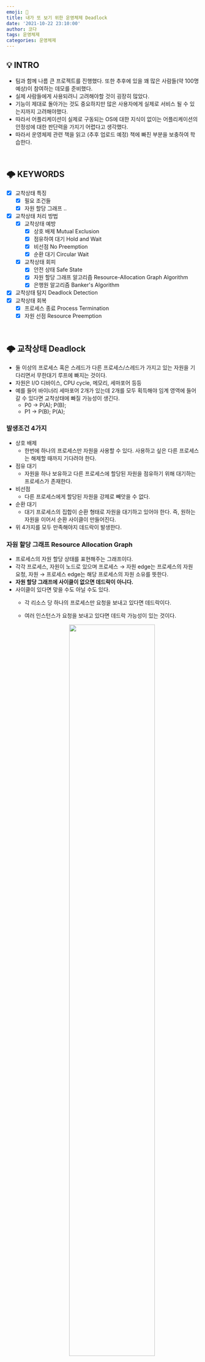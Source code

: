 ```yaml
---
emoji: 🧁
title: 내가 또 보기 위한 운영체제 Deadlock
date: '2021-10-22 23:10:00'
author: 코다
tags: 운영체제 
categories: 운영체제
---
```


## 💡 INTRO
- 팀과 함께 나름 큰 프로젝트를 진행했다. 또한 추후에 있을 꽤 많은 사람들(약 100명 예상)이 참여하는 데모를 준비했다. 
- 실제 사람들에게 사용되려니 고려해야할 것이 굉장히 많았다. 
- 기능이 제대로 돌아가는 것도 중요하지만 많은 사용자에게 실제로 서비스 될 수 있는지까지 고려해야했다. 
- 따라서 어플리케이션이 실제로 구동되는 OS에 대한 지식이 없이는 어플리케이션의 안정성에 대한 판단력을 가지기 어렵다고 생각했다. 
- 따라서 운영체제 관련 책을 읽고 (추후 업로드 예정) 책에 빠진 부분을 보충하여 학습한다. 

<br>

## 🌩 KEYWORDS

- [x]  교착상태 특징
    - [x]  필요 조건들
    - [x]  자원 할당 그래프 ..
- [x]  교착상태 처리 방법
    - [x]  교착상태 예방
        - [x]  상호 배제 Mutual Exclusion
        - [x]  점유하여 대기 Hold and Wait
        - [x]  비선점 No Preemption
        - [x]  순환 대기 Circular Wait
    - [x]  교착상태 회피
        - [x]  안전 상태 Safe State
        - [x]  자원 할당 그래프 알고리즘 Resource-Allocation Graph Algorithm
        - [x]  은행원 알고리즘 Banker's Algorithm
- [x]  교착상태 탐지 Deadlock Detection
- [x]  교착상태 회복
    - [x]  프로세스 종료 Process Termination
    - [x]  자원 선점 Resource Preemption

<br>

## 🌩 교착상태 Deadlock

- 둘 이상의 프로세스 혹은 스레드가 다른 프로세스/스레드가 가지고 있는 자원을 기다리면서 무한대기 루프에 빠지는 것이다.
- 자원은 I/O 디바이스, CPU cycle, 메모리, 세마포어 등등
- 예를 들어 바이너리 세마포어 2개가 있는데 2개를 모두 획득해야 임계 영역에 들어갈 수 있다면 교착상태에 빠질 가능성이 생긴다.
    - P0 → P(A); P(B);
    - P1 → P(B); P(A);

### 발생조건 4가지

- 상호 배제
    - 한번에 하나의 프로세스만 자원을 사용할 수 있다. 사용하고 싶은 다른 프로세스는 해제할 때까지 기다려야 한다.
- 점유 대기
    - 자원을 하나 보유하고 다른 프로세스에 할당된 자원을 점유하기 위해 대기하는 프로세스가 존재한다.
- 비선점
    - 다른 프로세스에게 할당된 자원을 강제로 빼앗을 수 없다.
- 순환 대기
    - 대기 프로세스의 집합이 순환 형태로 자원을 대기하고 있어야 한다. 즉, 원하는 자원을 이어서 순환 사이클이 만들어진다.
- 위 4가지를 모두 만족해야지 데드락이 발생한다.

### 자원 할당 그래프 Resource Allocation Graph

- 프로세스의 자원 할당 상태를 표현해주는 그래프이다.
- 각각 프로세스, 자원이 노드로 있으며 프로세스 → 자원 edge는 프로세스의 자원 요청, 자원 → 프로세스 edge는 해당 프로세스의 자원 소유를 뜻한다.
- **자원 할당 그래프에 사이클이 없으면 데드락이 아니다.**
- 사이클이 있다면 맞을 수도 아닐 수도 있다.
    - 각 리소스 당 하나의 프로세스만 요청을 보내고 있다면 데드락이다.
    - 여러 인스턴스가 요청을 보내고 있다면 데드락 가능성이 있는 것이다.
        
        <p align="center"><img width="70%" src="https://user-images.githubusercontent.com/63405904/139089988-7833eebb-8fc4-4571-8ed8-4bbe254e85cc.png"></p>
        
    - 왼쪽은 데드락, 오른쪽은 데드락이 아니다.

<br>


## 🌩 교착상태 처리 방법

- 교착상태 예방
    - 자원 할당을 하면서 데드락 발생조건 4가지 중 하나가 일어나지 않도록 하는 것이다.
    - 자원이 소모되고, 성능이 낮아지며, 기아 현상을 겪을 수 있다.
- 교착상태 회피
    - 자원 요청의 부가적인 정보를 통해 데드락 가능성이 없는 경우에만 자원을 할당한다.
    - 보수적으로 자원을 할당하여 시스템에 비효율적이다.
- 교착상태 탐지
    - 데드락 발생을 허용하고 탐지가 된다면 데드락을 회복시키는 방법이다.
    - 탐지하는데 오버헤드가 존재한다.
- 교착상태 무시
    - 데드락을 시스템이 책임지지 않는다.
    - 자주 발생하는 상황이 아니므로 대부분은 os는 데드락 무시를 채택한다.


### 교착상태 예방

- 상호 배제
    - 여러 프로세스가 자원을 공유할 수 있다면 데드락이 발생하지 않지만 공유할 수 없는 상황이므로 이 조건을 배제하기는 어렵다.
- 점유하여 대기 Hold and Wait
    - 프로세스가 자원을 소유하면서 다른 자원을 요청할 수 없도록 한다. 애초에 필요한 모든 자원을 할당받거나 일부를 받지 못한 경우 보유 자원을 모두 반납하고 다시 자원을 요청하도록 한다.
- 비선점 No Preemption
    - 만일 한 프로세스가 다른 자원을 기다리는 경우 보유된 자원은 선점되도록 한다.
    - 모든 자원을 다 얻을 수 있을 때 해당 프로세스가 시작된다.
    - 상태를 쉽게 저장하고 로딩할 수 있는 자원에서 주로 사용된다. (cpu, memory)
- 순환대기 Circular Wait
    - 자원에 할당 순서를 정한다. 예를 들어 R1, R2 순서대로 자원을 할당 받도록 한다.


### 교착상태 회피

- 안전 상태 Safe State
    - 프로세스가 시작될 때 사용할 자원의 최대 요구량을 알 수 있다.
    - 현재 가용 자원량을 판단하여 프로세스가 요구한 자원최대량 보다 많을 경우에만 프로세스에게 자원을 할당한다.
    - 시스템이 safe state에 있다면 데드락이 없고 unsafe state에 있다면 데드락 발생 가능성이 있는 것이다.
    - 따라서 시스템이 unsafe state에 들어가지 않도록 보장한다.
- 자원 할당 그래프 알고리즘 Resource-Allocation Graph Algorithm
    - 자원 할당 그래프를 보고 사이클이 생기지 않는 경우에만 자원을 할당한다.
    - 사이클 생성 여부 조사시 O(n^2) 시간이 걸린다.
- 은행원 알고리즘 Banker's Algorithm
    - Allocation -  현재 프로세스에 할당된 자원량
    - Max - 프로세스가 요구할 수 있는 최대 자원량
    - Available - 자원당 가용 자원량
    - Need - 프로세스가 현재 추가로 요구할 수 있는 자원량 (Max - Allocation)
    - 아래 그림에서 P1의 Need는 현재 가용 자원으로 할당될 수 있으나, P1의 최대 자원량보다 현재 갸용 자원량이 적으므로 보수적으로 자원을 할당하지 않는다.
        
        <p align="center"><img width="70%" src="https://user-images.githubusercontent.com/63405904/139090079-ad692f17-888d-4acd-bc10-ef49b281df84.png"></p>
    
    
### 교착상태 탐지

- 데드락이 발생했을 때 그것을 후속처리한다.
- 탐지하는 방법
    - 만일 자원당 인스턴스가 하나인 경우 → 자원 할당 그래프의 사이클은 데드락이다.
        - wait-for graph 알고리즘 사용
            - 자원 할당 그래프와 비슷한 형태이지만 프로세스만 노드로 구성되어 있다.
            - P0 → P1은 P0이 P1의 자원을 기다리는 경우이다.
            - wait-for graph에 사이클이 존재하는지 주기적으로 조사한다. (O(n^2))
    - 자원당 여러 인스턴스 인 경우 → 은행원 알고리즘과 유사한 방법을 활용한다.
        - 자원을 요청하고 있지 않은 프로세스들이 보유한 자원은 반환된 자원이라고 가정한다.
        - 은행원 알고리즘으로 safe state를 찾아간다. 하지만 safe state를 찾을 수 없다면 데드락이다.
        - 이때 회복을 한다.

<br>

### 교착상태 회복

데드락 회복 2가지 방법

- Process Termination 프로세스 죽이기
    - 데드락이 걸린 프로세스를 모두 죽인다.
    - 데드락이 풀릴 때까지 프로세스를 하나씩 죽인다.
- Resource Preemption
    - 비용을 최소화 할 victim을 설정하여 해당 프로세스를 재시작한다.
    - 하지만 동일한 프로세스가 계속 victim으로 선정되면 기아현상이 발생할 수 있다.

<br>

### 교착상태 무시

- 데드락은 잘 발생하지 않는다.
- 만일 발생하면 시스템에 이상해지고 사용자가 알아서 프로세스를 죽이도록 한다.
- 데드락을 예방하고 처리하는 것은 시스템 오버헤드가 존재한다.

<br>
<br>

**[참고링크]**

- [https://kpuls.tistory.com/61](https://kpuls.tistory.com/61)
- [https://chanhuiseok.github.io/posts/cs-2/](https://chanhuiseok.github.io/posts/cs-2/)

```toc
``` 